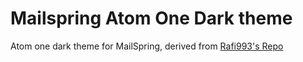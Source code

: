 # Mailspring Atom One Dark theme

Atom one dark theme for MailSpring, derived from [Rafi993's Repo](https://github.com/Rafi993/Mailspring-Atom-One-Dark)
